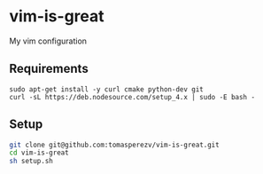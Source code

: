 # vim-is-great

My vim configuration

## Requirements

```
sudo apt-get install -y curl cmake python-dev git
curl -sL https://deb.nodesource.com/setup_4.x | sudo -E bash -
```

## Setup

```bash
git clone git@github.com:tomasperezv/vim-is-great.git
cd vim-is-great
sh setup.sh
```
